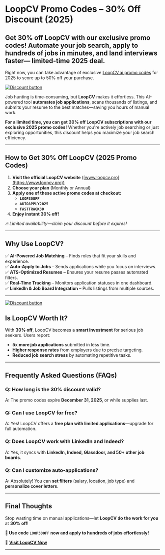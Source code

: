 # **LoopCV Promo Codes – 30% Off Discount (2025)**  

Get **30% off LoopCV** with our exclusive promo codes! Automate your job search, apply to hundreds of jobs in minutes, and land interviews faster— limited-time 2025 deal.  
---  
Right now, you can take advantage of exclusive [LoopCV.ai promo codes](https://loopcv.pro/?via=abdul) for 2025 to score up to 50% off your purchase.

[![Discount button](https://github.com/user-attachments/assets/e5cb2122-5258-4331-bbff-048ba1ae5555)](https://loopcv.pro/?via=abdul)

Job hunting is time-consuming, but **LoopCV** makes it effortless. This AI-powered tool **automates job applications**, scans thousands of listings, and submits your resume to the best matches—saving you hours of manual work.  

**For a limited time, you can get 30% off LoopCV subscriptions with our exclusive 2025 promo codes!** Whether you're actively job searching or just exploring opportunities, this discount helps you maximize your job search efficiency.  

---  

## **How to Get 30% Off LoopCV (2025 Promo Codes)**  
1. **Visit the official LoopCV website** ([www.loopcv.pro](https://www.loopcv.pro))  
2. **Choose your plan** (Monthly or Annual)  
3. **Apply one of these active promo codes at checkout:**  
   - **`LOOP30OFF`**  
   - **`AUTOAPPLY2025`**  
   - **`FASTTRACK30`**  
4. **Enjoy instant 30% off!**  

*🔥 Limited availability—claim your discount before it expires!*  

---  

## **Why Use LoopCV?**  
✅ **AI-Powered Job Matching** – Finds roles that fit your skills and experience.  
✅ **Auto-Apply to Jobs** – Sends applications while you focus on interviews.  
✅ **ATS-Optimized Resumes** – Ensures your resume passes automated filters.  
✅ **Real-Time Tracking** – Monitors application statuses in one dashboard.  
✅ **LinkedIn & Job Board Integration** – Pulls listings from multiple sources.  

---  
[![Discount button](https://github.com/user-attachments/assets/e5cb2122-5258-4331-bbff-048ba1ae5555)](https://loopcv.pro/?via=abdul)


## **Is LoopCV Worth It?**  
With **30% off**, LoopCV becomes a **smart investment** for serious job seekers. Users report:  
- **5x more job applications** submitted in less time.  
- **Higher response rates** from employers due to precise targeting.  
- **Reduced job search stress** by automating repetitive tasks.  

---  

## **Frequently Asked Questions (FAQs)**  

### **Q: How long is the 30% discount valid?**  
A: The promo codes expire **December 31, 2025**, or while supplies last.  

### **Q: Can I use LoopCV for free?**  
A: Yes! LoopCV offers a **free plan with limited applications**—upgrade for full automation.  

### **Q: Does LoopCV work with LinkedIn and Indeed?**  
A: Yes, it syncs with **LinkedIn, Indeed, Glassdoor, and 50+ other job boards**.  

### **Q: Can I customize auto-applications?**  
A: Absolutely! You can **set filters** (salary, location, job type) and **personalize cover letters**.  

---  

## **Final Thoughts**  
Stop wasting time on manual applications—let **LoopCV do the work for you** at **30% off**!  

**🚀 Use code `LOOP30OFF` now and apply to hundreds of jobs effortlessly!**  

🔗 **[Visit LoopCV Now](https://www.loopcv.pro)**  

---  

